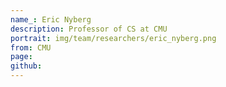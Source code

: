 ```yaml
---
name_: Eric Nyberg
description: Professor of CS at CMU
portrait: img/team/researchers/eric_nyberg.png
from: CMU
page:
github:
---
```


